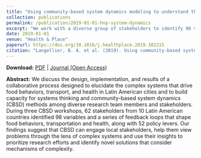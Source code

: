 ```yaml
---
title: "Using community-based system dynamics modeling to understand the complex systems that influence health in cities: The SALURBAL study"
collection: publications
permalink: /publication/2019-01-01-hnp-system-dynamics
excerpt: "We work with a diverse group of stakeholders to identify 98 variables, 10 feedback loops and 52 policy actions for food behaviors, transport and health."
date: 2019-01-01
venue: "Health & Place"
paperurl: https://doi.org/10.1016/j.healthplace.2019.102215
citation: "Langellier, B. A. et al. (2019). Using community-based system dynamics modeling to understand the complex systems that influence health in cities: The SALURBAL study. <i>Health & Place, 60</i>, 102215."
---
```


**Download:** [PDF](https://xizewang.github.io/files/2019-01-01-hnp-system-dynamics.pdf) \| [Journal (Open Access)](https://doi.org/10.1016/j.healthplace.2019.102215)

**Abstract:**
We discuss the design, implementation, and results of a collaborative process designed to elucidate the complex systems that drive food behaviors, transport, and health in Latin American cities and to build capacity for systems thinking and community-based system dynamics (CBSD) methods among diverse research team members and stakeholders. During three CBSD workshops, 62 stakeholders from 10 Latin American countries identified 98 variables and a series of feedback loops that shape food behaviors, transportation and health, along with 52 policy levers. Our findings suggest that CBSD can engage local stakeholders, help them view problems through the lens of complex systems and use their insights to prioritize research efforts and identify novel solutions that consider mechanisms of complexity.
